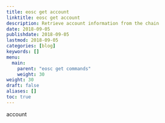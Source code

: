 ```yaml
---
title: eosc get account
linktitle: eosc get account
description: Retrieve account information from the chain
date: 2018-09-05
publishdate: 2018-09-05
lastmod: 2018-09-05
categories: [blog]
keywords: []
menu:
  main:
    parent: "eosc get commands"
    weight: 30
weight: 30
draft: false
aliases: []
toc: true
---
```


account
